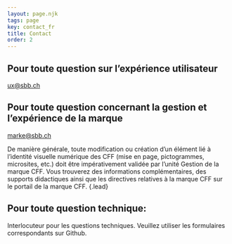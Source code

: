 ```yaml
---
layout: page.njk
tags: page
key: contact_fr
title: Contact
order: 2
---
```


## Pour toute question sur l’expérience utilisateur
<sbb-link variant="inline" type="button" href="mailto:ux@sbb.ch">ux@sbb.ch</sbb-link>

## Pour toute question concernant la gestion et l’expérience de la marque
<sbb-link variant="inline" type="button" href="mailto:marke@sbb.ch">marke@sbb.ch</sbb-link>

De manière générale, toute modification ou création d’un élément lié à l’identité visuelle numérique des CFF (mise en page, pictogrammes, microsites, etc.) doit être impérativement validée par l’unité Gestion de la marque CFF. Vous trouverez des informations complémentaires, des supports didactiques ainsi que les directives relatives à la marque CFF sur le <sbb-link variant="inline" type="button" target="_blank" href="https://www.sbb.ch/identity">portail de la marque CFF</sbb-link>. {.lead}

## Pour toute question technique:
Interlocuteur pour les <sbb-link variant="inline" type="button" href="{{page.lang}}/design-system/organisation/contacts/">questions techniques</sbb-link>. Veuillez utiliser les <sbb-link variant="inline" type="button" href="{{page.lang}}/design-system/organisation/contributing/">formulaires</sbb-link> correspondants sur Github.
